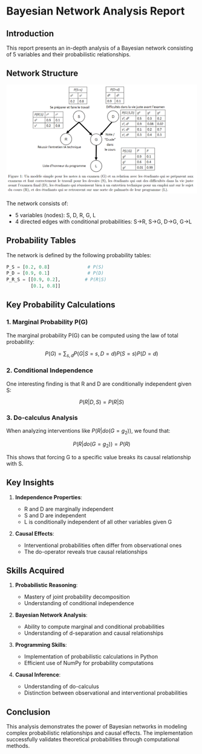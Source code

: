 # Bayesian Network Analysis Report

## Introduction
This report presents an in-depth analysis of a Bayesian network consisting of 5 variables and their probabilistic relationships.

## Network Structure
![Bayesian Network](bayesian_network.png)

The network consists of:
- 5 variables (nodes): S, D, R, G, L
- 4 directed edges with conditional probabilities: S→R, S→G, D→G, G→L

## Probability Tables
The network is defined by the following probability tables:

```python
P_S = [0.2, 0.8]              # P(S)
P_D = [0.9, 0.1]              # P(D)
P_R_S = [[0.9, 0.2],         # P(R|S)
         [0.1, 0.8]]
```

## Key Probability Calculations

### 1. Marginal Probability P(G)
The marginal probability P(G) can be computed using the law of total probability:

$$P(G) = \sum_{s,d} P(G|S=s,D=d)P(S=s)P(D=d)$$

### 2. Conditional Independence

One interesting finding is that R and D are conditionally independent given S:

$$P(R|D,S) = P(R|S)$$

### 3. Do-calculus Analysis
When analyzing interventions like $P(R|do(G=g_2))$, we found that:

$$P(R|do(G=g_2)) = P(R)$$

This shows that forcing G to a specific value breaks its causal relationship with S.

## Key Insights

1. **Independence Properties**:
   - R and D are marginally independent
   - S and D are independent
   - L is conditionally independent of all other variables given G

2. **Causal Effects**:
   - Interventional probabilities often differ from observational ones
   - The do-operator reveals true causal relationships

## Skills Acquired

1. **Probabilistic Reasoning**:
   - Mastery of joint probability decomposition
   - Understanding of conditional independence

2. **Bayesian Network Analysis**:
   - Ability to compute marginal and conditional probabilities
   - Understanding of d-separation and causal relationships

3. **Programming Skills**:
   - Implementation of probabilistic calculations in Python
   - Efficient use of NumPy for probability computations

4. **Causal Inference**:
   - Understanding of do-calculus
   - Distinction between observational and interventional probabilities

## Conclusion
This analysis demonstrates the power of Bayesian networks in modeling complex probabilistic relationships and causal effects. The implementation successfully validates theoretical probabilities through computational methods.